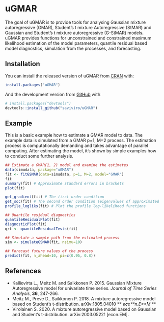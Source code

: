 
<!-- README.md is generated from README.Rmd. Please edit that file -->

# uGMAR

<!-- badges: start -->

<!-- badges: end -->

The goal of uGMAR is to provide tools for analysing Gaussian mixture
autoregressive (GMAR), Student’s t mixture Autoregressive (StMAR) and
Gaussian and Student’s t mixture autoregressive (G-StMAR) models. uGMAR
provides functions for unconstrained and constrained maximum likelihood
estimation of the model parameters, quantile residual based model
diagnostics, simulation from the processes, and forecasting.

## Installation

You can install the released version of uGMAR from
[CRAN](https://CRAN.R-project.org) with:

``` r
install.packages("uGMAR")
```

And the development version from [GitHub](https://github.com/) with:

``` r
# install.packages("devtools")
devtools::install_github("saviviro/uGMAR")
```

## Example

This is a basic example how to estimate a GMAR model to data. The
example data is simulated from a GMAR p=1, M=2 process. The estimation
process is computationally demanding and takes advantage of parallel
computing. After estimating the model, it’s shown by simple examples how
to conduct some further analysis.

``` r
## Estimate a GMAR(1, 2) model and examine the estimates
data(simudata, package="uGMAR")
fit <- fitGSMAR(data=simudata, p=1, M=2, model="GMAR")
fit
summary(fit) # Approximate standard errors in brackets
plot(fit)

get_gradient(fit) # The first order condition
get_soc(fit) # The second order condition (eigenvalues of approximated Hessian)
profile_logliks(fit) # Plot the profile log-likelihood functions

## Quantile residual diagnostics
quantileResidualPlot(fit)
diagnosticPlot(fit)
qrt <- quantileResidualTests(fit)

## Simulate a sample path from the estimated process
sim <- simulateGSMAR(fit, nsimu=10)

## Forecast future values of the process
predict(fit, n_ahead=10, pi=c(0.95, 0.8))
```

## References

  - Kalliovirta L., Meitz M. and Saikkonen P. 2015. Gaussian Mixture
    Autoregressive model for univariate time series. *Journal of Time
    Series Analysis*, **36**, 247-266.
  - Meitz M., Preve D., Saikkonen P. 2018. A mixture autoregressive
    model based on Student’s t-distribution. arXiv:1805.04010 **
    *e**c**o**n*.*E**M* **
  - Virolainen S. 2020. A mixture autoregressive model based on Gaussian
    and Student’s t-distribution. arXiv:2003.05221 \[econ.EM\].
